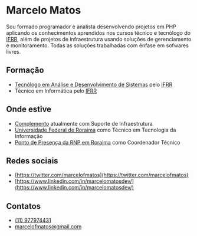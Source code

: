 # Marcelo Matos

Sou formado programador e analista desenvolvendo projetos em PHP aplicando os conhecimentos aprendidos nos cursos técnico e tecnólogo
do [IFRR](http://www.ifrr.edu.br/), além de projetos de infraestrutura usando soluções de gerenciamento e monitoramento. Todas as soluções trabalhadas com ênfase em sofwares livres.

## Formação

* [Tecnólogo em Análise e Desenvolvimento de Sistemas](http://www.ifrr.edu.br/campi/boa-vista/cursos/graduacao/tecnologo-em-analise-e-desenvolvimento-de-sistemas) pelo [IFRR](http://www.ifrr.edu.br/)
* Técnico em Informática pelo [IFRR](http://www.ifrr.edu.br/)


## Onde estive

* [Complemento](https://complemento.net.br/) atualmente com Suporte de Infraestrutura
* [Universidade Federal de Roraima](http://ufrr.br) como Técnico em Tecnologia da Informação
* [Ponto de Presença da RNP em Roraima](http://www.pop-rr.rnp.br) como Coordenador Técnico

## Redes sociais

* [https://twitter.com/marcelofmatos](https://twitter.com/marcelofmatos)
* [https://www.linkedin.com/in/marcelomatosdev/](https://www.linkedin.com/in/marcelomatosdev/)

## Contatos
* [(11) 977974431](https://api.whatsapp.com/send?phone=5511977974431&text=Oi!%20Vim%20do%20seu%20site%20marcelomatos.dev%20e%20gostaria%20de%20falar%20contigo)
* [marcelofmatos@gmail.com](mailto:marcelofmatos@gmail.com)

